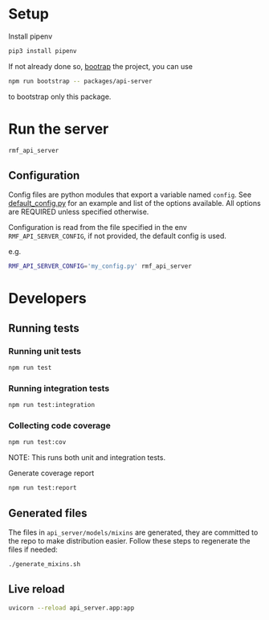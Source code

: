 # Setup

Install pipenv

```bash
pip3 install pipenv
```

If not already done so, [bootrap](../../README.md#bootstrap) the project, you can use
```bash
npm run bootstrap -- packages/api-server
```
to bootstrap only this package.

# Run the server

```bash
rmf_api_server
```

## Configuration

Config files are python modules that export a variable named `config`. See [default_config.py](api_server/default_config.py) for an example and list of the options available. All options are REQUIRED unless specified otherwise.

Configuration is read from the file specified in the env `RMF_API_SERVER_CONFIG`, if not provided, the default config is used.

e.g.
```bash
RMF_API_SERVER_CONFIG='my_config.py' rmf_api_server
```

# Developers

## Running tests

### Running unit tests

```bash
npm run test
```

### Running integration tests

```bash
npm run test:integration
```

### Collecting code coverage

```bash
npm run test:cov
```
NOTE: This runs both unit and integration tests.

Generate coverage report
```bash
npm run test:report
```

## Generated files

The files in `api_server/models/mixins` are generated, they are committed to the repo to make distribution easier. Follow these steps to regenerate the files if needed:

```bash
./generate_mixins.sh
```

## Live reload

```bash
uvicorn --reload api_server.app:app
```
